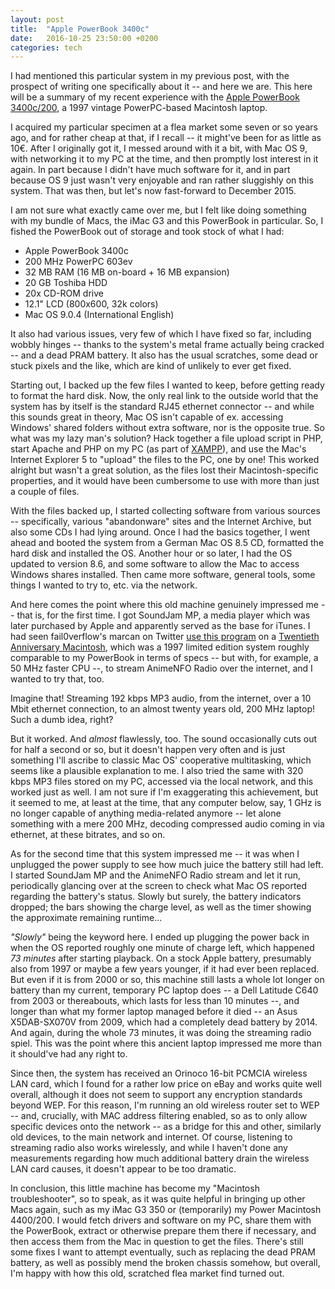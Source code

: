 ```yaml
---
layout: post
title:  "Apple PowerBook 3400c"
date:   2016-10-25 23:50:00 +0200
categories: tech
---
```

I had mentioned this particular system in my previous post, with the prospect of writing one specifically about it -- and here we are. This here will be a summary of my recent experience with the [Apple PowerBook 3400c/200](https://en.wikipedia.org/wiki/PowerBook_3400c), a 1997 vintage PowerPC-based Macintosh laptop.

I acquired my particular specimen at a flea market some seven or so years ago, and for rather cheap at that, if I recall -- it might've been for as little as 10€. After I originally got it, I messed around with it a bit, with Mac OS 9, with networking it to my PC at the time, and then promptly lost interest in it again. In part because I didn't have much software for it, and in part because OS 9 just wasn't very enjoyable and ran rather sluggishly on this system. That was then, but let's now fast-forward to December 2015.

I am not sure what exactly came over me, but I felt like doing something with my bundle of Macs, the iMac G3 and this PowerBook in particular. So, I fished the PowerBook out of storage and took stock of what I had:

* Apple PowerBook 3400c
* 200 MHz PowerPC 603ev
* 32 MB RAM (16 MB on-board + 16 MB expansion)
* 20 GB Toshiba HDD
* 20x CD-ROM drive
* 12.1" LCD (800x600, 32k colors)
* Mac OS 9.0.4 (International English)

It also had various issues, very few of which I have fixed so far, including wobbly hinges -- thanks to the system's metal frame actually being cracked -- and a dead PRAM battery. It also has the usual scratches, some dead or stuck pixels and the like, which are kind of unlikely to ever get fixed.

Starting out, I backed up the few files I wanted to keep, before getting ready to format the hard disk. Now, the only real link to the outside world that the system has by itself is the standard RJ45 ethernet connector -- and while this sounds great in theory, Mac OS isn't capable of ex. accessing Windows' shared folders without extra software, nor is the opposite true. So what was my lazy man's solution? Hack together a file upload script in PHP, start Apache and PHP on my PC (as part of [XAMPP](https://www.apachefriends.org/index.html)), and use the Mac's Internet Explorer 5 to "upload" the files to the PC, one by one! This worked alright but wasn't a great solution, as the files lost their Macintosh-specific properties, and it would have been cumbersome to use with more than just a couple of files.

With the files backed up, I started collecting software from various sources -- specifically, various "abandonware" sites and the Internet Archive, but also some CDs I had lying around. Once I had the basics together, I went ahead and booted the system from a German Mac OS 8.5 CD, formatted the hard disk and installed the OS. Another hour or so later, I had the OS updated to version 8.6, and some software to allow the Mac to access Windows shares installed. Then came more software, general tools, some things I wanted to try to, etc. via the network.

And here comes the point where this old machine genuinely impressed me -- that is, for the first time. I got SoundJam MP, a media player which was later purchased by Apple and apparently served as the base for iTunes. I had seen fail0verflow's marcan on Twitter [use this program](https://twitter.com/marcan42/status/661182193767612416) on a [Twentieth Anniversary Macintosh](https://en.wikipedia.org/wiki/Twentieth_Anniversary_Macintosh), which was a 1997 limited edition system roughly comparable to my PowerBook in terms of specs -- but with, for example, a 50 MHz faster CPU --, to stream AnimeNFO Radio over the internet, and I wanted to try that, too.

Imagine that! Streaming 192 kbps MP3 audio, from the internet, over a 10 Mbit ethernet connection, to an almost twenty years old, 200 MHz laptop! Such a dumb idea, right?

But it worked. And _almost_ flawlessly, too. The sound occasionally cuts out for half a second or so, but it doesn't happen very often and is just something I'll ascribe to classic Mac OS' cooperative multitasking, which seems like a plausible explanation to me. I also tried the same with 320 kbps MP3 files stored on my PC, accessed via the local network, and this worked just as well. I am not sure if I'm exaggerating this achievement, but it seemed to me, at least at the time, that any computer below, say, 1 GHz is no longer capable of anything media-related anymore -- let alone something with a mere 200 MHz, decoding compressed audio coming in via ethernet, at these bitrates, and so on.

As for the second time that this system impressed me -- it was when I unplugged the power supply to see how much juice the battery still had left. I started SoundJam MP and the AnimeNFO Radio stream and let it run, periodically glancing over at the screen to check what Mac OS reported regarding the battery's status. Slowly but surely, the battery indicators dropped; the bars showing the charge level, as well as the timer showing the approximate remaining runtime...

_"Slowly"_ being the keyword here. I ended up plugging the power back in when the OS reported roughly one minute of charge left, which happened _73 minutes_ after starting playback. On a stock Apple battery, presumably also from 1997 or maybe a few years younger, if it had ever been replaced. But even if it is from 2000 or so, this machine still lasts a whole lot longer on battery than my current, temporary PC laptop does -- a Dell Latitude C640 from 2003 or thereabouts, which lasts for less than 10 minutes --, and longer than what my former laptop managed before it died -- an Asus X5DAB-SX070V from 2009, which had a completely dead battery by 2014. And again, during the whole 73 minutes, it was doing the streaming radio spiel. This was the point where this ancient laptop impressed me more than it should've had any right to.

Since then, the system has received an Orinoco 16-bit PCMCIA wireless LAN card, which I found for a rather low price on eBay and works quite well overall, although it does not seem to support any encryption standards beyond WEP. For this reason, I'm running an old wireless router set to WEP -- and, crucially, with MAC address filtering enabled, so as to only allow specific devices onto the network -- as a bridge for this and other, similarly old devices, to the main network and internet. Of course, listening to streaming radio also works wirelessly, and while I haven't done any measurements regarding how much additional battery drain the wireless LAN card causes, it doesn't appear to be too dramatic.

In conclusion, this little machine has become my "Macintosh troubleshooter", so to speak, as it was quite helpful in bringing up other Macs again, such as my iMac G3 350 or (temporarily) my Power Macintosh 4400/200. I would fetch drivers and software on my PC, share them with the PowerBook, extract or otherwise prepare them there if necessary, and then access them from the Mac in question to get the files. There's still some fixes I want to attempt eventually, such as replacing the dead PRAM battery, as well as possibly mend the broken chassis somehow, but overall, I'm happy with how this old, scratched flea market find turned out.
